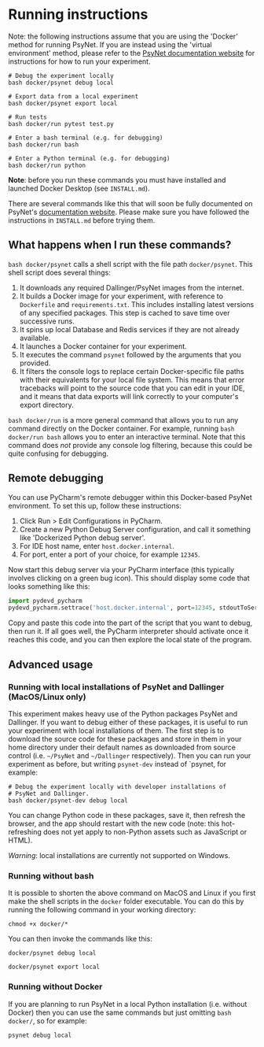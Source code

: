 # Running instructions

Note: the following instructions assume that you are using the 'Docker' method for running PsyNet.
If you are instead using the 'virtual environment' method, please refer to the
[PsyNet documentation website](https://psynetdev.gitlab.io/PsyNet/index.html) for instructions
for how to run your experiment.

```shell
# Debug the experiment locally
bash docker/psynet debug local

# Export data from a local experiment
bash docker/psynet export local

# Run tests
bash docker/run pytest test.py

# Enter a bash terminal (e.g. for debugging)
bash docker/run bash

# Enter a Python terminal (e.g. for debugging)
bash docker/run python
```

**Note**: before you run these commands you must have installed and launched
Docker Desktop (see `INSTALL.md`).

There are several commands like this that will soon be fully documented on PsyNet's
[documentation website](https://psynetdev.gitlab.io/PsyNet).
Please make sure you have followed the instructions in `INSTALL.md` before trying them.

## What happens when I run these commands?

`bash docker/psynet` calls a shell script with the file path `docker/psynet`.
This shell script does several things:

1. It downloads any required Dallinger/PsyNet images from the internet.
2. It builds a Docker image for your experiment, with reference to `Dockerfile`
   and `requirements.txt`. This includes installing latest versions of any specified
   packages. This step is cached to save time over successive runs.
3. It spins up local Database and Redis services if they are not already available.
4. It launches a Docker container for your experiment.
5. It executes the command `psynet` followed by the arguments that you provided.
6. It filters the console logs to replace certain Docker-specific file paths
   with their equivalents for your local file system. This means that error
   tracebacks will point to the source code that you can edit in your IDE,
   and it means that data exports will link correctly to your computer's
   export directory.

`bash docker/run` is a more general command that allows you to run any command
directly on the Docker container. For example, running `bash docker/run bash`
allows you to enter an interactive terminal. Note that this command does
_not_ provide any console log filtering, because this could be quite confusing
for debugging.

## Remote debugging

You can use PyCharm's remote debugger within this Docker-based PsyNet environment.
To set this up, follow these instructions:

1. Click Run > Edit Configurations in PyCharm.
2. Create a new Python Debug Server configuration, and call it something like 'Dockerized Python debug server'.
3. For IDE host name, enter `host.docker.internal`.
4. For port, enter a port of your choice, for example `12345`.

Now start this debug server via your PyCharm interface (this typically involves clicking on a green bug icon).
This should display some code that looks something like this:

```python
import pydevd_pycharm
pydevd_pycharm.settrace('host.docker.internal', port=12345, stdoutToServer=True, stderrToServer=True)
```

Copy and paste this code into the part of the script that you want to debug, then run it.
If all goes well, the PyCharm interpreter should activate once it reaches this code,
and you can then explore the local state of the program.

## Advanced usage

### Running with local installations of PsyNet and Dallinger (MacOS/Linux only)

This experiment makes heavy use of the Python packages PsyNet and Dallinger.
If you want to debug either of these packages, it is useful to run your
experiment with local installations of them. The first step is to
download the source code for these packages and store in them in your
home directory under their default names as downloaded from source control
(i.e. `~/PsyNet` and `~/Dallinger` respectively). Then you can run your
experiment as before, but writing `psynet-dev` instead of `psynet,
for example:

```shell
# Debug the experiment locally with developer installations of
# PsyNet and Dallinger.
bash docker/psynet-dev debug local
```

You can change Python code in these packages, save it, then refresh
the browser, and the app should restart with the new code
(note: this hot-refreshing does not yet apply to non-Python assets
such as JavaScript or HTML).

*Warning*: local installations are currently not supported on Windows.

### Running without bash

It is possible to shorten the above command on MacOS and Linux if you first
make the shell scripts in the `docker` folder executable.
You can do this by running the following command in your working directory:

```shell
chmod +x docker/*
```

You can then invoke the commands like this:

```shell
docker/psynet debug local

docker/psynet export local
```

### Running without Docker

If you are planning to run PsyNet in a local Python installation (i.e. without Docker)
then you can use the same commands but just omitting `bash docker/`, so for example:

```shell
psynet debug local
```

